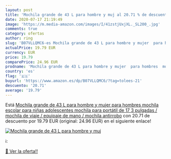 ```yaml
---
layout: post
title: 'Mochila grande de 43 L para hombre y muj al 20.71 % de descuento'
date: 2020-07-17 21:19:49
image: 'https://m.media-amazon.com/images/I/41zstjUxjXL._SL200_.jpg'
comments: true
category: ofertas
author: ring
slug: 'B07VLLQMC6-es Mochila grande de 43 L para hombre y mujer  para hombres  mochila escolar para niñas  adolescentes  mochila para portátil de 17 3 pulgadas / mochila de viaje / equipaje de mano / mochila antirrobo'
actualPrice: 19.79 EUR
currency: EUR
price: 19.79
comparePrice: 24.96 EUR
prodname: 'Mochila grande de 43 L para hombre y mujer  para hombres  mochila escolar para niñas  adolescentes  mochila para portátil de 17 3 pulgadas / mochila de viaje / equipaje de mano / mochila antirrobo'
country: 'es'
flag: '🇪🇸'
buyurl: 'https://www.amazon.es/dp/B07VLLQMC6/?tag=tolees-21'
descuento: '20.71'
average: '19.79'
---
```


Está [Mochila grande de 43 L para hombre y mujer  para hombres  mochila escolar para niñas  adolescentes  mochila para portátil de 17 3 pulgadas / mochila de viaje / equipaje de mano / mochila antirrobo](https://www.amazon.es/dp/B07VLLQMC6/?tag=tolees-21) con 20.71 de descuento por 19.79 EUR (original: 24.96 EUR) en el siguiente enlace!

[![Mochila grande de 43 L para hombre y muj](https://m.media-amazon.com/images/I/41zstjUxjXL._SL200_.jpg)](https://www.amazon.es/dp/B07VLLQMC6/?tag=tolees-21)

ℹ️:


[🛒 Ver la oferta!!](https://www.amazon.es/dp/B07VLLQMC6/?tag=tolees-21)

